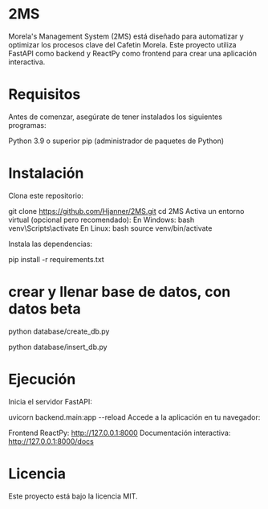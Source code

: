 # 2MS
Morela's Management System (2MS) está diseñado para automatizar y optimizar los procesos clave del Cafetin Morela. 
Este proyecto utiliza FastAPI como backend y ReactPy como frontend para crear una aplicación interactiva.

# Requisitos
Antes de comenzar, asegúrate de tener instalados los siguientes programas:

Python 3.9 o superior
pip (administrador de paquetes de Python)

# Instalación
Clona este repositorio:

git clone https://github.com/Hjanner/2MS.git
cd 2MS
Activa un entorno virtual (opcional pero recomendado): En Windows: bash venv\Scripts\activate  En Linux: bash source venv/bin/activate 

Instala las dependencias:

pip install -r requirements.txt

# crear y llenar base de datos, con datos beta
python database/create_db.py

python database/insert_db.py

# Ejecución
Inicia el servidor FastAPI:

uvicorn backend.main:app --reload
Accede a la aplicación en tu navegador:

Frontend ReactPy: http://127.0.0.1:8000
Documentación interactiva: http://127.0.0.1:8000/docs

# Licencia
Este proyecto está bajo la licencia MIT.

